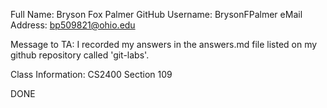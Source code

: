 Full Name: Bryson Fox Palmer
GitHub Username: BrysonFPalmer
eMail Address: bp509821@ohio.edu

Message to TA: I recorded my answers in the answers.md file listed on my github repository called 'git-labs'.

Class Information: CS2400 Section 109

DONE
